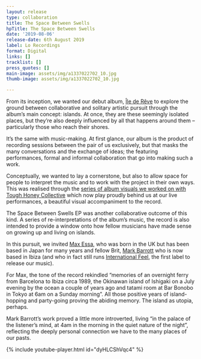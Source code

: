 ```yaml
---
layout: release
type: collaboration
title: The Space Between Swells
hpTitle: The Space Between Swells
date: '2019-08-06'
release-date: 6th August 2019
label: Lo Recordings
format: Digital
links: []
tracklist: []
press_quotes: []
main-image: assets/img/a1337022702_10.jpg
thumb-image: assets/img/a1337022702_10.jpg

---
```

From its inception, we wanted our debut album, [Île de Rêve](https://private-agenda.com/discography/Ile-de-Reve/) to explore the ground between collaborative and solitary artistic pursuit through the album’s main concept: islands. At once, they are these seemingly isolated places, but they’re also deeply influenced by all that happens around them – particularly those who reach their shores.

It’s the same with music-making. At first glance, our album is the product of recording sessions between the pair of us exclusively, but that masks the many conversations and the exchange of ideas; the featuring performances, formal and informal collaboration that go into making such a work.

Conceptually, we wanted to lay a cornerstone, but also to allow space for people to interpret the music and to work with the project in their own ways. This was realised through the [series of album visuals we worked on with Tough Honey Collective](https://www.youtube.com/watch?v=X-fX20ZJW04&t=2008s) which now play proudly behind us at our live performances, a beautiful visual accompaniment to the record.

The Space Between Swells EP was another collaborative outcome of this kind. A series of re-interpretations of the album’s music, the record is also intended to provide a window onto how fellow musicians have made sense on growing up and living on islands.

In this pursuit, we invited [Max Essa](https://www.discogs.com/artist/673330-Max-Essa), who was born in the UK but has been based in Japan for many years and fellow Brit, [Mark Barrott](https://www.markbarrott.com/) who is now based in Ibiza (and who in fact still runs [International Feel](https://internationalfeel.bandcamp.com/), the first label to release our music).

For Max, the tone of the record rekindled “memories of an overnight ferry from Barcelona to Ibiza circa 1989, the Okinawan island of Ishigaki on a July evening by the ocean a couple of years ago and tatami room at Bar Bonobo in Tokyo at 6am on a Sunday morning”. All those positive years of island-hopping and party-going proving the abiding memory. The island as utopia, perhaps.

Mark Barrott’s work proved a little more introverted, living “in the palace of the listener’s mind, at 4am in the morning in the quiet nature of the night”, reflecting the deeply personal connection we have to the many places of our pasts.

{% include youtube-player.html id="dyHLCShVqc4" %}
